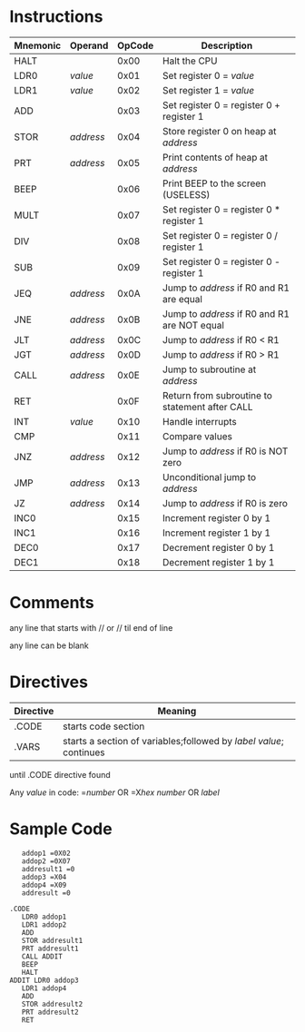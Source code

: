 # Instructions
Mnemonic | Operand | OpCode | Description
-------- | ------- | ------ | -----------
HALT||0x00|Halt the CPU
LDR0|*value*|0x01|Set register 0 = *value*
LDR1|*value*|0x02|Set register 1 = *value*
ADD||0x03|Set register 0 = register 0 + register 1
STOR|*address*|0x04|Store register 0 on heap at *address*
PRT|*address*|0x05|Print contents of heap at *address*
BEEP||0x06|Print BEEP to the screen (USELESS)
MULT||0x07|Set register 0 = register 0 * register 1
DIV|| 0x08|Set register 0 = register 0 / register 1
SUB||0x09|Set register 0 = register 0 - register 1
JEQ|*address*|0x0A|Jump to *address* if R0 and R1 are equal
JNE|*address*|0x0B|Jump to *address* if R0 and R1 are NOT equal
JLT|*address*|0x0C|Jump to *address* if R0 < R1
JGT|*address*|0x0D|Jump to *address* if R0 > R1
CALL|*address*|0x0E|Jump to subroutine at *address*
RET||0x0F|Return from subroutine to statement after CALL
INT|*value*|0x10|Handle interrupts
CMP||0x11|Compare values
JNZ|*address*|0x12|Jump to *address* if R0 is NOT zero
JMP|*address*|0x13|Unconditional jump to *address*
JZ|*address*|0x14|Jump to *address* if R0 is zero
INC0||0x15|Increment register 0 by 1
INC1||0x16|Increment register 1 by 1
DEC0||0x17|Decrement register 0 by 1
DEC1||0x18|Decrement register 1 by 1

# Comments
any line that starts with //
or // til end of line

any line can be blank

# Directives
Directive | Meaning
--------- | -------
.CODE|starts code section
.VARS|starts a section of variables;followed by *label* *value*; continues
until .CODE directive found

Any *value* in code: =*number* OR =X*hex number* OR *label*

# Sample Code
```.DATA
   addop1 =0X02
   addop2 =0X07
   addresult1 =0
   addop3 =X04
   addop4 =X09
   addresult =0

.CODE
   LDR0 addop1
   LDR1 addop2 
   ADD
   STOR addresult1
   PRT addresult1
   CALL ADDIT
   BEEP
   HALT
ADDIT LDR0 addop3
   LDR1 addop4
   ADD
   STOR addresult2
   PRT addresult2
   RET
```
